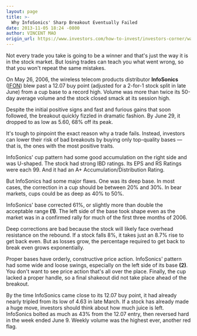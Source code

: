 ```yaml
---
layout: page
title: >-
  Why InfoSonics' Sharp Breakout Eventually Failed
date: 2013-11-05 18:24 -0800
author: VINCENT MAO
origin_url: https://www.investors.com/how-to-invest/investors-corner/watch-out-for-flaws-in-a-base
---
```





Not every trade you take is going to be a winner and that's just the way it is in the stock market. But losing trades can teach you what went wrong, so that you won't repeat the same mistakes.


On May 26, 2006, the wireless telecom products distributor **InfoSonics** ([IFON](https://research.investors.com/quote.aspx?symbol=IFON)) blew past a 12.07 buy point (adjusted for a 2-for-1 stock split in late June) from a cup base to a record high. Volume was more than twice its 50-day average volume and the stock closed smack at its session high.


Despite the initial positive signs and fast and furious gains that soon followed, the breakout quickly fizzled in dramatic fashion. By June 29, it dropped to as low as 5.60, 68% off its peak.


It's tough to pinpoint the exact reason why a trade fails. Instead, investors can lower their risk of bad breakouts by buying only top-quality bases — that is, the ones with the most positive traits.


InfoSonics' cup pattern had some good accumulation on the right side and was U-shaped. The stock had strong IBD ratings. Its EPS and RS Ratings were each 99. And it had an A+ Accumulation/Distribution Rating.


But InfoSonics had some major flaws. One was its deep base. In most cases, the correction in a cup should be between 20% and 30%. In bear markets, cups could be as deep as 40% to 50%.


InfoSonics' base corrected 61%, or slightly more than double the acceptable range **(1)**. The left side of the base took shape even as the market was in a confirmed rally for much of the first three months of 2006.


Deep corrections are bad because the stock will likely face overhead resistance on the rebound. If a stock falls 8%, it takes just an 8.7% rise to get back even. But as losses grow, the percentage required to get back to break even grows exponentially.


Proper bases have orderly, constructive price action. InfoSonics' pattern had some wide and loose swings, especially on the left side of its base **(2)**. You don't want to see price action that's all over the place. Finally, the cup lacked a proper handle, so a final shakeout did not take place ahead of the breakout.


By the time InfoSonics came close to its 12.07 buy point, it had already nearly tripled from its low of 4.63 in late March. If a stock has already made a huge move, investors should think about how much juice is left. InfoSonics bolted as much as 43% from the 12.07 entry, then reversed hard in the week ended June 9. Weekly volume was the highest ever, another red flag.




